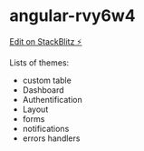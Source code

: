 # angular-rvy6w4

[Edit on StackBlitz ⚡️](https://stackblitz.com/edit/angular-rvy6w4)

Lists of themes:

- custom table
- Dashboard
- Authentification
- Layout
- forms
- notifications
- errors handlers
